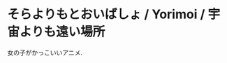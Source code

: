 # そらよりもとおいばしょ / Yorimoi / 宇宙よりも遠い場所

女の子がかっこいいアニメ.

<div class="youtube" src-id="kiInKNQeU0Q"></div>
